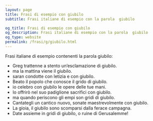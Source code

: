 ```yaml
---
layout: page
title: Frasi di esempio con giubilo 
subtitle: Frasi italiane di esempio con la parola  giubilo

og_title: Frasi di esempio con giubilo 
og_description: Frasi italiane di esempio con la parola  giubilo
og_type: website
permalink: /frasi/g/giubilo.html
---
```


Frasi italiane di esempio contenenti la parola giubilo:


- Greg trattenne a stento un’esclamazione di giubilo.
- ma la mattina viene il giubilo.
- saran condotte con letizia e con giubilo.
- Beato il popolo che conosce il grido di giubilo.
- io celebro con giubilo le opere delle tue mani.
- Io offrirò nel suo padiglione sacrifici con giubilo.
- ma quando periscono gli empi son gridi di giubilo.
- Cantategli un cantico nuovo, sonate maestrevolmente con giubilo.
- La gioia, il giubilo sono scomparsi dalla ferace campagna.
- Date assieme in gridi di giubilo, o ruine di Gerusalemme!
